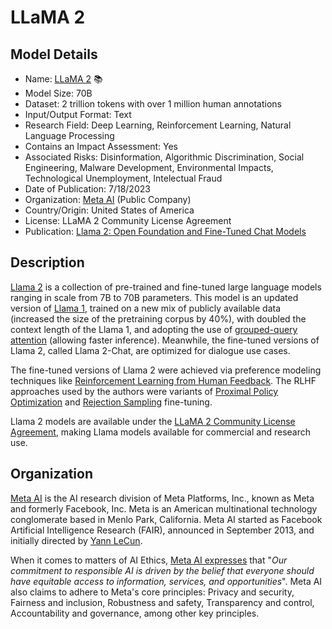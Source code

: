 # LLaMA 2

## Model Details

- Name: [LLaMA 2](https://arxiv.org/abs/2307.09288) 📚
- Model Size: 70B
- Dataset: 2 trillion tokens with over 1 million human annotations
- Input/Output Format: Text
- Research Field: Deep Learning, Reinforcement Learning, Natural Language Processing
- Contains an Impact Assessment: Yes
- Associated Risks: Disinformation, Algorithmic Discrimination, Social Engineering, Malware Development, Environmental Impacts, Technological Unemployment, Intelectual Fraud
- Date of Publication: 7/18/2023
- Organization: [Meta AI](https://ai.meta.com/) (Public Company)
- Country/Origin: United States of America
- License: LLaMA 2 Community License Agreement
- Publication: [Llama 2: Open Foundation and Fine-Tuned Chat Models](https://arxiv.org/abs/2307.09288)

## Description

[Llama 2](https://arxiv.org/abs/2307.09288) is a collection of pre-trained and fine-tuned large language models ranging in scale from 7B to 70B parameters. This model is an updated version of [Llama 1](https://arxiv.org/abs/2302.13971), trained on a new mix of publicly available data (increased the size of the pretraining corpus by 40%), with doubled the context length of the Llama 1, and adopting the use of [grouped-query attention](https://arxiv.org/abs/2305.13245) (allowing faster inference). Meanwhile, the fine-tuned versions of Llama 2, called Llama 2-Chat, are optimized for dialogue use cases.

The fine-tuned versions of Llama 2 were achieved via preference modeling techniques like [Reinforcement Learning from Human Feedback](https://huggingface.co/blog/rlhf). The RLHF approaches used by the authors were variants of [Proximal Policy Optimization](https://arxiv.org/abs/1707.06347) and [Rejection Sampling](https://arxiv.org/abs/2204.05862) fine-tuning.

Llama 2 models are available under the [LLaMA 2 Community License Agreement](https://ai.meta.com/llama/license/), making Llama models available for commercial and research use.

## Organization

[Meta AI](https://ai.facebook.com/) is the AI research division of Meta Platforms, Inc., known as Meta and formerly Facebook, Inc. Meta is an American multinational technology conglomerate based in Menlo Park, California. Meta AI started as Facebook Artificial Intelligence Research (FAIR), announced in September 2013, and initially directed by [Yann LeCun](https://en.wikipedia.org/wiki/Yann_LeCun "Yann LeCun").  
  
When it comes to matters of AI Ethics, [Meta AI expresses](https://ai.meta.com/about/) that "_Our commitment to responsible AI is driven by the belief that everyone should have equitable access to information, services, and opportunities_". Meta AI also claims to adhere to Meta's core principles: Privacy and security, Fairness and inclusion, Robustness and safety, Transparency and control, Accountability and governance, among other key principles.
